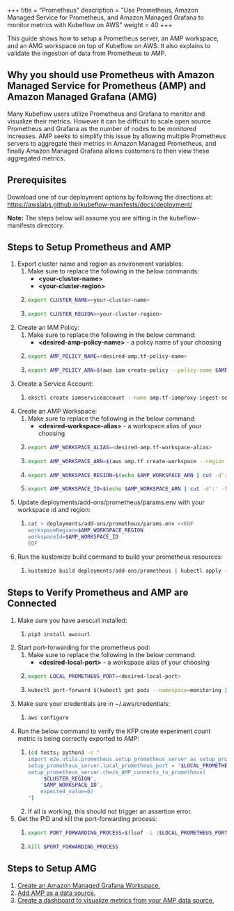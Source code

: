 +++
title = "Prometheus"
description = "Use Prometheus, Amazon Managed Service for Prometheus, and Amazon Managed Grafana to monitor metrics with Kubeflow on AWS"
weight = 40
+++

This guide shows how to setup a Prometheus server, an AMP workspace, and an AMG workspace on top of Kubeflow on AWS. It also explains to validate the ingestion of data from Prometheus to AMP.

## Why you should use Prometheus with Amazon Managed Service for Prometheus (AMP) and Amazon Managed Grafana (AMG)
Many Kubeflow users utilize Prometheus and Grafana to monitor and visualize their metrics. However it can be difficult to scale open source Prometheus and Grafana as the number of nodes to be monitored increases. AMP seeks to simplify this issue by allowing multiple Prometheus servers to aggregate their metrics in Amazon Managed Prometheus, and finally Amazon Managed Grafana allows customers to then view these aggregated metrics.

## Prerequisites
Download one of our deployment options by following the directions at: https://awslabs.github.io/kubeflow-manifests/docs/deployment/

**Note:** The steps below will assume you are sitting in the kubeflow-manifests directory.

## Steps to Setup Prometheus and AMP
1. Export cluster name and region as environment variables:
    1. Make sure to replace the following in the below commands:
        * **\<your-cluster-name\>**
        * **\<your-cluster-region\>**
    2. ```bash
       export CLUSTER_NAME=<your-cluster-name>
       ```
    3. ```bash
       export CLUSTER_REGION=<your-cluster-region>
       ```
2. Create an IAM Policy:
    1. Make sure to replace the following in the below command:
        * **\<desired-amp-policy-name\>** - a policy name of your choosing
    2. ```bash
       export AMP_POLICY_NAME=<desired-amp.tf-policy-name>
       ```
    3. ```bash
       export AMP_POLICY_ARN=$(aws iam create-policy --policy-name $AMP_POLICY_NAME --policy-document file://deployments/add-ons/prometheus/AMPIngestPermissionPolicy.json --query 'Policy.Arn' | tr -d '"')
       ```
3. Create a Service Account:
    1. ```bash
       eksctl create iamserviceaccount --name amp.tf-iamproxy-ingest-service-account --namespace monitoring --cluster $CLUSTER_NAME --attach-policy-arn $AMP_POLICY_ARN --override-existing-serviceaccounts --approve --region $CLUSTER_REGION
       ```
4. Create an AMP Workspace:
    1. Make sure to replace the following in the below command:
        * **\<desired-workspace-alias\>** - a workspace alias of your choosing
    2. ```bash
       export AMP_WORKSPACE_ALIAS=<desired-amp.tf-workspace-alias>
       ```
    3. ```bash
       export AMP_WORKSPACE_ARN=$(aws amp.tf create-workspace --region $CLUSTER_REGION --alias $AMP_WORKSPACE_ALIAS --query arn | tr -d '"')
       ```
    4. ```bash
       export AMP_WORKSPACE_REGION=$(echo $AMP_WORKSPACE_ARN | cut -d':' -f4)
       ```
    5. ```bash
       export AMP_WORKSPACE_ID=$(echo $AMP_WORKSPACE_ARN | cut -d':' -f6 | cut -d'/' -f2)
       ```
5. Update deployments/add-ons/prometheus/params.env with your workspace id and region:
    1. ```bash
       cat > deployments/add-ons/prometheus/params.env <<EOF
       workspaceRegion=$AMP_WORKSPACE_REGION
       workspaceId=$AMP_WORKSPACE_ID
       EOF
       ```
6. Run the kustomize build command to build your prometheus resources:
    1. ```bash
       kustomize build deployments/add-ons/prometheus | kubectl apply -f -
       ```

## Steps to Verify Prometheus and AMP are Connected
1. Make sure you have awscurl installed:
    1. ```bash
       pip3 install awscurl
       ```
2. Start port-forwarding for the prometheus pod:
    1. Make sure to replace the following in the below command:
        * **\<desired-local-port\>** - a workspace alias of your choosing
    2. ```bash
       export LOCAL_PROMETHEUS_PORT=<desired-local-port>
       ```
    3. ```bash
       kubectl port-forward $(kubectl get pods --namespace=monitoring | grep "prometheus-deployment" | cut -d' ' -f1) $LOCAL_PROMETHEUS_PORT:9090 --namespace=monitoring &
       ```
3. Make sure your credentials are in ~/.aws/credentials:
    1. ```bash
       aws configure
       ```
4. Run the below command to verify the KFP create experiment count metric is being correctly exported to AMP:
    1. ```bash
       (cd tests; python3 -c "
       import e2e.utils.prometheus.setup_prometheus_server as setup_prometheus_server
       setup_prometheus_server.local_prometheus_port = '$LOCAL_PROMETHEUS_PORT'
       setup_prometheus_server.check_AMP_connects_to_prometheus(
           '$CLUSTER_REGION',
           '$AMP_WORKSPACE_ID',
           expected_value=0)
       ")
       ```
    2. If all is working, this should not trigger an assertion error.
5. Get the PID and kill the port-forwarding process:
    1. ```bash
       export PORT_FORWARDING_PROCESS=$(lsof -i :$LOCAL_PROMETHEUS_PORT | sed -n 2p | cut -d' ' -f2)
       ```
    2. ```bash
       kill $PORT_FORWARDING_PROCESS
       ```
## Steps to Setup AMG
1. [Create an Amazon Managed Grafana Workspace.](https://docs.aws.amazon.com/grafana/latest/userguide/getting-started-with-AMG.html)
2. [Add AMP as a data source.](https://docs.aws.amazon.com/grafana/latest/userguide/AMP-adding-AWS-config.html)
3. [Create a dashboard to visualize metrics from your AMP data source.](https://docs.aws.amazon.com/grafana/latest/userguide/getting-started-grafanaui.html)
